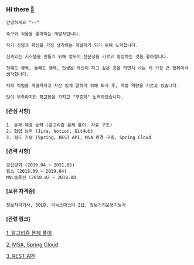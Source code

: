 ### Hi there 👋


    안녕하세요 ^--^

    축구와 식물을 좋아하는 개발자입니다.

    자기 신념과 확신을 가진 생각하는 개발자가 되기 위해 노력합니다. 

    신뢰있는 시스템을 만들기 위해 업무의 전문성을 기르고 협업하는 것을 좋아합니다. 

    첫째도 행복, 둘째도 행복, 인생은 자신이 하고 싶은 것을 하면서 사는 게 가장 큰 행복이라 생각합니다.

    저의 직업을 개발자라고 자신 있게 말하기 위해 퇴사 후, 개발 역량을 기르고 있습니다.

    많이 부족하지만 확고함을 가지고 "꾸준히" 노력하겠습니다.

<h4>[관심 사항]</h4>

    1. 문제 해결 능력 (알고리즘 문제 풀이, 자료 구조)
    2. 협업 능력 (Jira, Notion, GitHub)
    3. 필드 기술 (Spring, REST API, MSA 환경 구축, Spring Cloud
       
<h4>[경력 사항]</h4>

    성신양회 (2019.04 ~ 2021.05) 
    윕스 (2018.09 ~ 2019.04)
    MNL솔루션 (2018.02 ~ 2018.08

<h4>[보유 자격증]</h4>

    정보처리기사, SQLD, 리눅스마스터 2급, 정보기기운용기능사 

<h4>[관련 링크]</h4>

[1. 알고리즘 문제 풀이](https://github.com/tmkim1/CodingTest)

[2. MSA, Spring Cloud](https://maroon-machine-cb6.notion.site/Spring-Cloud-Study-c0d824ea76cf4247beadf4341652b88c)

[3. REST API](https://github.com/tmkim1/restful-web-service) 

<!--
**tmkim1/tmkim1** is a ✨ _special_ ✨ repository because its `README.md` (this file) appears on your GitHub profile.

Here are some ideas to get you started:

- 🔭 I’m currently working on ...
- 🌱 I’m currently learning ...
- 👯 I’m looking to collaborate on ...
- 🤔 I’m looking for help with ...
- 💬 Ask me about ...
- 📫 How to reach me: ...
- 😄 Pronouns: ...
- ⚡ Fun fact: ...
-->
